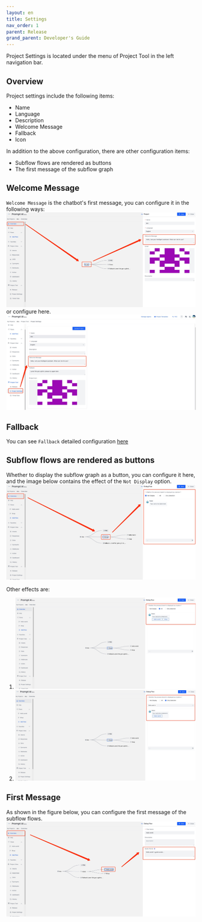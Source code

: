 ```yaml
---
layout: en
title: Settings
nav_order: 1
parent: Release
grand_parent: Developer's Guide
---
```

Project Settings is located under the menu of Project Tool in the left navigation bar. 

## Overview
Project settings include the following items:
- Name
- Language
- Description
- Welcome Message
- Fallback
- Icon

In addition to the above configuration, there are other configuration items:
- Subflow flows are rendered as buttons
- The first message of the subflow graph

## Welcome Message
`Welcome Message` is the chatbot's first message, you can configure it in the following ways:
![welcome_config_1](/assets/images/tutorial/welcome_config_1.jpg)
or configure here.
![welcome_config_2](/assets/images/tutorial/welcome_config_2.jpg)

## Fallback
You can see `Fallback` detailed configuration [here](https://doc.promptai.us/docs/tutorial/defalut_reply/)

## Subflow flows are rendered as buttons
Whether to display the subflow graph as a button, you can configure it here, and the image below contains the effect of the `Not Display` option.
![as_button_1](/assets/images/tutorial/as_button_1.jpg)

Other effects are:
1. ![as_button_2](/assets/images/tutorial/as_button_2.jpg)
2. ![as_button_3](/assets/images/tutorial/as_button_3.jpg)

## First Message
As shown in the figure below, you can configure the first message of the subflow flows.
![guide_word_1](/assets/images/tutorial/guide_word_1.jpg)